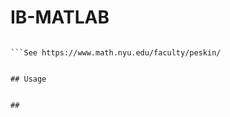 # IB-MATLAB
```This repository will contain 2D/3D matlab codes for the Immersed Boundary method.

```See https://www.math.nyu.edu/faculty/peskin/


## Usage

```
```

## 

